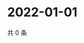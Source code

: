 # 2022-01-01

共 0 条

<!-- BEGIN WEIBO -->
<!-- 最后更新时间 Sat Jan 01 2022 09:55:32 GMT+0800 (China Standard Time) -->

<!-- END WEIBO -->
